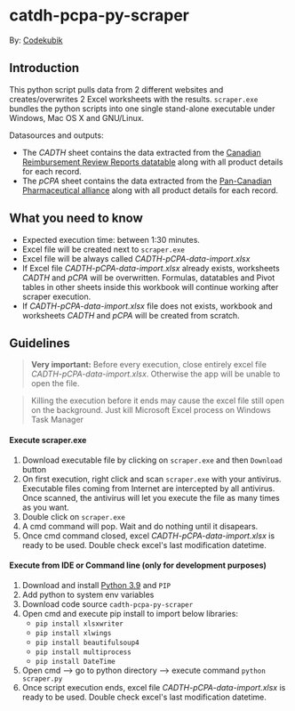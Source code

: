 # catdh-pcpa-py-scraper

By: [Codekubik](http://www.codekubik.com)

## Introduction
This python script pulls data from 2 different websites and creates/overwrites 2 Excel worksheets with the results.
`scraper.exe` bundles the python scripts into one single stand-alone executable under Windows, Mac OS X and GNU/Linux.

Datasources and outputs:
- The *CADTH* sheet contains the data extracted from the [Canadian Reimbursement Review Reports datatable](https://www.cadth.ca/reimbursement-review-reports) along with all product details for each record.
- The *pCPA* sheet contains the data extracted from the [Pan-Canadian Pharmaceutical alliance](https://www.pcpacanada.ca/negotiations) along with all product details for each record.


## What you need to know

- Expected execution time: between 1:30 minutes.
- Excel file will be created next to `scraper.exe`
- Excel file will be always called *CADTH-pCPA-data-import.xlsx*
- If Excel file *CADTH-pCPA-data-import.xlsx* already exists, worksheets *CADTH* and *pCPA* will be overwritten. Formulas, datatables and Pivot tables in other sheets inside this workbook will continue working after scraper execution.
- If *CADTH-pCPA-data-import.xlsx* file does not exists, workbook and worksheets *CADTH* and *pCPA* will be created from scratch.


## Guidelines
> **Very important:** Before every execution, close entirely excel file *CADTH-pCPA-data-import.xlsx*. Otherwise the app will be unable to open the file.

> Killing the execution before it ends may cause the excel file still open on the background. Just kill Microsoft Excel process on Windows Task Manager

#### Execute scraper.exe

1. Download executable file by clicking on `scraper.exe` and then `Download` button
2. On first execution, right click and scan `scraper.exe` with your antivirus. Executable files coming from Internet are intercepted by all antivirus. Once scanned, the antivirus will let you execute the file as many times as you want.
3. Double click on `scraper.exe`
4. A cmd command will pop. Wait and do nothing until it disapears.
5. Once cmd command closed, excel *CADTH-pCPA-data-import.xlsx* is ready to be used. Double check excel's last modification datetime.

#### Execute from IDE or Command line (only for development purposes)

1. Download and install [Python 3.9](https://www.python.org/downloads/release/python-390/) and `PIP`
2. Add python to system env variables
3. Download code source `cadth-pcpa-py-scraper`
4. Open cmd and execute pip install to import below libraries:
    - `pip install xlsxwriter`
    - `pip install xlwings`
    - `pip install beautifulsoup4`
    - `pip install multiprocess`
    - `pip install DateTime`
5. Open cmd --> go to python directory --> execute command `python scraper.py`
6. Once script execution ends, excel file *CADTH-pCPA-data-import.xlsx* is ready to be used. Double check excel's last modification datetime.
